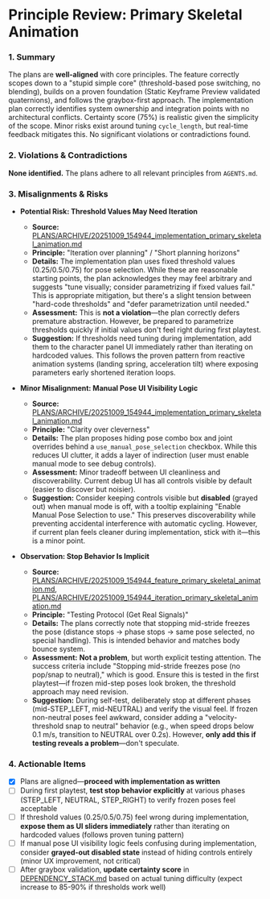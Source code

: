 # Principle Review: Primary Skeletal Animation

### 1. Summary

The plans are **well-aligned** with core principles. The feature correctly scopes down to a "stupid simple core" (threshold-based pose switching, no blending), builds on a proven foundation (Static Keyframe Preview validated quaternions), and follows the graybox-first approach. The implementation plan correctly identifies system ownership and integration points with no architectural conflicts. Certainty score (75%) is realistic given the simplicity of the scope. Minor risks exist around tuning `cycle_length`, but real-time feedback mitigates this. No significant violations or contradictions found.

### 2. Violations & Contradictions

**None identified.** The plans adhere to all relevant principles from `AGENTS.md`.

### 3. Misalignments & Risks

- **Potential Risk: Threshold Values May Need Iteration**
  - **Source:** [PLANS/ARCHIVE/20251009_154944_implementation_primary_skeletal_animation.md](PLANS/ARCHIVE/20251009_154944_implementation_primary_skeletal_animation.md:66-74)
  - **Principle:** "Iteration over planning" / "Short planning horizons"
  - **Details:** The implementation plan uses fixed threshold values (0.25/0.5/0.75) for pose selection. While these are reasonable starting points, the plan acknowledges they may feel arbitrary and suggests "tune visually; consider parametrizing if fixed values fail." This is appropriate mitigation, but there's a slight tension between "hard-code thresholds" and "defer parametrization until needed."
  - **Assessment:** This is **not a violation**—the plan correctly defers premature abstraction. However, be prepared to parametrize thresholds quickly if initial values don't feel right during first playtest.
  - **Suggestion:** If thresholds need tuning during implementation, add them to the character panel UI immediately rather than iterating on hardcoded values. This follows the proven pattern from reactive animation systems (landing spring, acceleration tilt) where exposing parameters early shortened iteration loops.

- **Minor Misalignment: Manual Pose UI Visibility Logic**
  - **Source:** [PLANS/ARCHIVE/20251009_154944_implementation_primary_skeletal_animation.md](PLANS/ARCHIVE/20251009_154944_implementation_primary_skeletal_animation.md:138-144)
  - **Principle:** "Clarity over cleverness"
  - **Details:** The plan proposes hiding pose combo box and joint overrides behind a `use_manual_pose_selection` checkbox. While this reduces UI clutter, it adds a layer of indirection (user must enable manual mode to see debug controls).
  - **Assessment:** Minor tradeoff between UI cleanliness and discoverability. Current debug UI has all controls visible by default (easier to discover but noisier).
  - **Suggestion:** Consider keeping controls visible but **disabled** (grayed out) when manual mode is off, with a tooltip explaining "Enable Manual Pose Selection to use." This preserves discoverability while preventing accidental interference with automatic cycling. However, if current plan feels cleaner during implementation, stick with it—this is a minor point.

- **Observation: Stop Behavior Is Implicit**
  - **Source:** [PLANS/ARCHIVE/20251009_154944_feature_primary_skeletal_animation.md](PLANS/ARCHIVE/20251009_154944_feature_primary_skeletal_animation.md:43-45), [PLANS/ARCHIVE/20251009_154944_iteration_primary_skeletal_animation.md](PLANS/ARCHIVE/20251009_154944_iteration_primary_skeletal_animation.md:96-98)
  - **Principle:** "Testing Protocol (Get Real Signals)"
  - **Details:** The plans correctly note that stopping mid-stride freezes the pose (distance stops → phase stops → same pose selected, no special handling). This is intended behavior and matches body bounce system.
  - **Assessment:** **Not a problem**, but worth explicit testing attention. The success criteria include "Stopping mid-stride freezes pose (no pop/snap to neutral)," which is good. Ensure this is tested in the first playtest—if frozen mid-step poses look broken, the threshold approach may need revision.
  - **Suggestion:** During self-test, deliberately stop at different phases (mid-STEP_LEFT, mid-NEUTRAL) and verify the visual feel. If frozen non-neutral poses feel awkward, consider adding a "velocity-threshold snap to neutral" behavior (e.g., when speed drops below 0.1 m/s, transition to NEUTRAL over 0.2s). However, **only add this if testing reveals a problem**—don't speculate.

### 4. Actionable Items

- [x] Plans are aligned—**proceed with implementation as written**
- [ ] During first playtest, **test stop behavior explicitly** at various phases (STEP_LEFT, NEUTRAL, STEP_RIGHT) to verify frozen poses feel acceptable
- [ ] If threshold values (0.25/0.5/0.75) feel wrong during implementation, **expose them as UI sliders immediately** rather than iterating on hardcoded values (follows proven tuning pattern)
- [ ] If manual pose UI visibility logic feels confusing during implementation, consider **grayed-out disabled state** instead of hiding controls entirely (minor UX improvement, not critical)
- [ ] After graybox validation, **update certainty score** in [DEPENDENCY_STACK.md](PLANS/DEPENDENCY_STACK.md) based on actual tuning difficulty (expect increase to 85-90% if thresholds work well)

